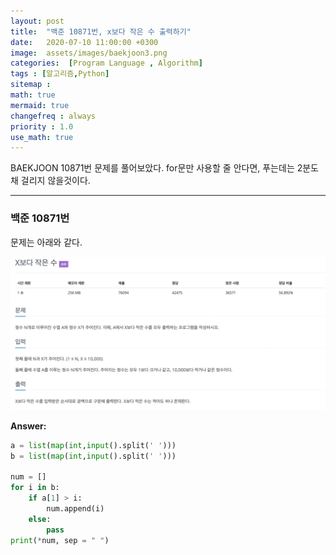 ```yaml
---
layout: post
title:  "백준 10871번, x보다 작은 수 출력하기"
date:   2020-07-10 11:00:00 +0300
image:  assets/images/baekjoon3.png
categories:  [Program Language , Algorithm]
tags : [알고리즘,Python]
sitemap :
math: true
mermaid: true
changefreq : always
priority : 1.0
use_math: true
---
```



BAEKJOON 10871번 문제를 풀어보았다. for문만 사용할 줄 안다면, 푸는데는 2분도 채 걸리지 않을것이다.


----------

### 백준 10871번 

문제는 아래와 같다.

<center><img src="../assets/images/baekjoon3.png" ></center>

**Answer:**

```python 
a = list(map(int,input().split(' ')))
b = list(map(int,input().split(' ')))

num = []
for i in b:
    if a[1] > i:
        num.append(i)
    else:
        pass
print(*num, sep = " ")
```

